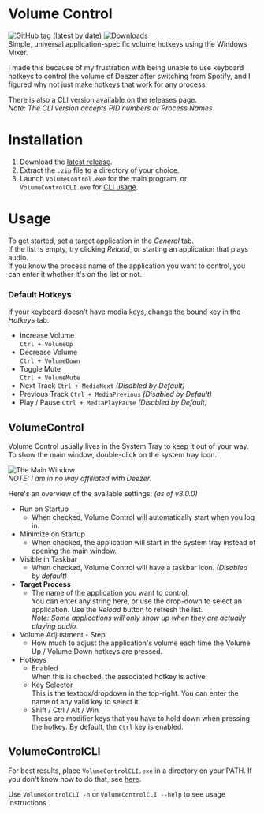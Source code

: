 # Volume Control
<a href="https://github.com/radj307/volume-control/releases"><img alt="GitHub tag (latest by date)" src="https://img.shields.io/github/v/tag/radj307/volume-control?color=e8e8e7&label=Latest%20Version&logo=github&logoColor=e8e8e7&style=for-the-badge"></a>
<a href="https://github.com/radj307/volume-control/releases"><img alt="Downloads" src="https://img.shields.io/github/downloads/radj307/volume-control/total?color=e8e8e7&logo=github&logoColor=e8e8e7&style=for-the-badge"></a>  
Simple, universal application-specific volume hotkeys using the Windows Mixer.  

I made this because of my frustration with being unable to use keyboard hotkeys to control the volume of Deezer after switching from Spotify, and I figured why not just make hotkeys that work for any process.

There is also a CLI version available on the releases page.  
_Note: The CLI version accepts PID numbers or Process Names._

# Installation
 1. Download the [latest release](https://github.com/radj307/volume-control/releases).  
 2. Extract the `.zip` file to a directory of your choice.  
 3. Launch `VolumeControl.exe` for the main program, or `VolumeControlCLI.exe` for [CLI usage](https://github.com/radj307/volume-control/main/README.md#volumecontrolcli).

# Usage
To get started, set a target application in the _General_ tab.  
If the list is empty, try clicking _Reload_, or starting an application that plays audio.  
If you know the process name of the application you want to control, you can enter it whether it's on the list or not.

### Default Hotkeys
If your keyboard doesn't have media keys, change the bound key in the _Hotkeys_ tab.

- Increase Volume  
  `Ctrl + VolumeUp`
- Decrease Volume  
  `Ctrl + VolumeDown`
- Toggle Mute  
  `Ctrl + VolumeMute`
- Next Track
  `Ctrl + MediaNext`  _(Disabled by Default)_
- Previous Track
  `Ctrl + MediaPrevious`  _(Disabled by Default)_
- Play / Pause
  `Ctrl + MediaPlayPause`  _(Disabled by Default)_

## VolumeControl
Volume Control usually lives in the System Tray to keep it out of your way.  
To show the main window, double-click on the system tray icon.  

![The Main Window](https://i.imgur.com/Yw5LIqb.png)  
_NOTE: I am in no way affiliated with Deezer._

Here's an overview of the available settings:  _(as of v3.0.0)_

- Run on Startup  
  - When checked, Volume Control will automatically start when you log in.  
- Minimize on Startup  
  - When checked, the application will start in the system tray instead of opening the main window.  
- Visible in Taskbar  
  - When checked, Volume Control will have a taskbar icon. _(Disabled by default)_
- __Target Process__
  - The name of the application you want to control.  
    You can enter any string here, or use the drop-down to select an application. Use the _Reload_ button to refresh the list.  
    _Note: Some applications will only show up when they are actually playing audio._  
- Volume Adjustment - Step
  - How much to adjust the application's volume each time the Volume Up / Volume Down hotkeys are pressed.   
- Hotkeys
  - Enabled  
    When this is checked, the associated hotkey is active.
  - Key Selector  
    This is the textbox/dropdown in the top-right. You can enter the name of any valid key to select it.  
  - Shift / Ctrl / Alt / Win  
    These are modifier keys that you have to hold down when pressing the hotkey. By default, the `Ctrl` key is enabled.


## VolumeControlCLI
For best results, place `VolumeControlCLI.exe` in a directory on your PATH. If you don't know how to do that, see [here](https://stackoverflow.com/a/44272417/8705305).  

Use `VolumeControlCLI -h` or `VolumeControlCLI --help` to see usage instructions.
